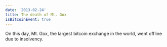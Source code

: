 ```yaml
---
date: '2013-02-24'
title: The death of Mt. Gox
isBitcoinEvent: true
---
```


On this day, Mt. Gox, the largest bitcoin exchange in the world, went offline due to insolvency.

